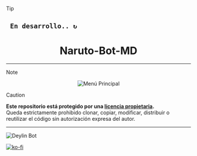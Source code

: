 > [!TIP]
> ## **` En desarrollo.. ↻`**
>
>
> <h1 align="center"> Naruto-Bot-MD</h1>

---

> [!NOTE]
> <p align="center">
>  <img src="https://files.catbox.moe/0183v7.png" alt="Menú Principal">
</p>  

> [!CAUTION]  
> **Este repositorio está protegido por una [licencia propietaria](LICENSE).**  
> Queda estrictamente prohibido clonar, copiar, modificar, distribuir o reutilizar el código sin autorización expresa del autor.

---
![Deylin Bot](src/Deylin.gif)


[![ko-fi](https://ko-fi.com/img/githubbutton_sm.svg)](https://ko-fi.com/naruto_bot)
